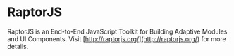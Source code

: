 RaptorJS
========

RaptorJS is an End-to-End JavaScript Toolkit for Building Adaptive Modules and UI Components. Visit [http://raptorjs.org/](http://raptorjs.org/) for more details.
